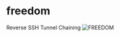 # freedom
Reverse SSH Tunnel Chaining
![FREEDOM](https://assets.rocketstock.com/uploads/2019/07/wavingflag3.gif)
